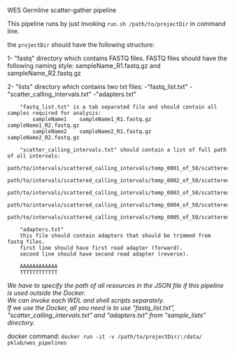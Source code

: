 WES Germline scatter-gather pipeline  
  
This pipeline runs by just invoking `run.sh /path/to/projectDir` in command line.  
  
the `projectDir` should have the following structure:  

1- "fastq" directory which contains FASTQ files. FASTQ files should have the following naming style:
    sampleName_R1.fastq.gz and sampleName_R2.fastq.gz

2- "lists" directory which contains two txt files:
    -"fastq_list.txt"
    -"scatter_calling_intervals.txt"
    -"adapters.txt"

        "fastq_list.txt" is a tab separated file and should contain all samples required for analysis:
            sampleName1    sampleName1_R1.fastq.gz    sampleName1_R2.fastq.gz
            sampleName2    sampleName2_R1.fastq.gz    sampleName2_R2.fastq.gz

        "scatter_calling_intervals.txt" should contain a list of full path of all intervals:
        path/to/intervals/scattered_calling_intervals/temp_0001_of_50/scattered.interval_list
        path/to/intervals/scattered_calling_intervals/temp_0002_of_50/scattered.interval_list
        path/to/intervals/scattered_calling_intervals/temp_0003_of_50/scattered.interval_list
        path/to/intervals/scattered_calling_intervals/temp_0004_of_50/scattered.interval_list
        path/to/intervals/scattered_calling_intervals/temp_0005_of_50/scattered.interval_list

        "adapters.txt"
        this file should contain adapters that should be trimmed from fastq files.
        first line should have first read adapter (forward).
        second line should have second read adapter (reverse).

        AAAAAAAAAAAA
        TTTTTTTTTTTT

*We have to specify the path of all resources in the JSON file if this pipeline is used outside the Docker.*  
*We can invoke each WDL and shell scripts separately.*  
*If we use the Docker, all you need is to use "fastq_list.txt", "scatter_calling_intervals.txt" and "adapters.txt" from "sample_lists" directory.*  
  
docker command: `docker run -it -v /path/to/projectDir/:/data/ pklab/wes_pipelines`
